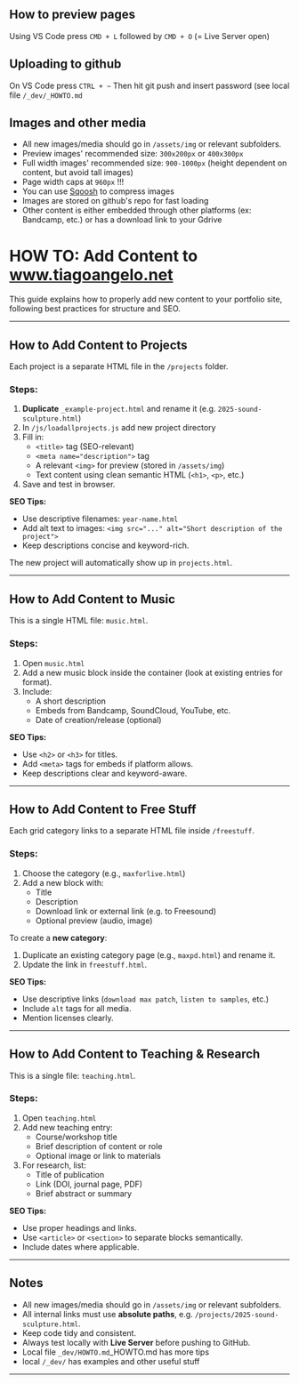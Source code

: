 ## How to preview pages
Using VS Code press `CMD + L` followed by `CMD + O` (= Live Server open)

## Uploading to github
On VS Code press `CTRL + ~` 
Then hit git push and insert password
(see local file `/_dev/_HOWTO.md` 

## Images and other media
- All new images/media should go in `/assets/img` or relevant subfolders.
- Preview images' recommended size: `300x200px` or `400x300px`
- Full width images' recommended size: `900-1000px` (height dependent on content, but avoid tall images)
- Page width caps at `960px` !!! 
- You can use [Sqoosh](https://squoosh.app/) to compress images
- Images are stored on github's repo for fast loading
- Other content is either embedded through other platforms (ex: Bandcamp, etc.) or has a download link to your Gdrive


# HOW TO: Add Content to www.tiagoangelo.net

This guide explains how to properly add new content to your portfolio site, following best practices for structure and SEO.

---

## How to Add Content to **Projects**

Each project is a separate HTML file in the `/projects` folder.

### Steps:
1. **Duplicate** `_example-project.html` and rename it (e.g. `2025-sound-sculpture.html`)
2. In `/js/loadallprojects.js` add new project directory
3. Fill in:
   - `<title>` tag (SEO-relevant)
   - `<meta name="description">` tag
   - A relevant `<img>` for preview (stored in `/assets/img`)
   - Text content using clean semantic HTML (`<h1>`, `<p>`, etc.)
4. Save and test in browser.

**SEO Tips:**
- Use descriptive filenames: `year-name.html`  
- Add alt text to images: `<img src="..." alt="Short description of the project">`
- Keep descriptions concise and keyword-rich.

The new project will automatically show up in `projects.html`.

---

## How to Add Content to **Music**

This is a single HTML file: `music.html`.

### Steps:
1. Open `music.html`
2. Add a new music block inside the container (look at existing entries for format).
3. Include:
   - A short description
   - Embeds from Bandcamp, SoundCloud, YouTube, etc.
   - Date of creation/release (optional)

**SEO Tips:**
- Use `<h2>` or `<h3>` for titles.
- Add `<meta>` tags for embeds if platform allows.
- Keep descriptions clear and keyword-aware.

---

## How to Add Content to **Free Stuff**

Each grid category links to a separate HTML file inside `/freestuff`.

### Steps:
1. Choose the category (e.g., `maxforlive.html`)
2. Add a new block with:
   - Title
   - Description
   - Download link or external link (e.g. to Freesound)
   - Optional preview (audio, image)

To create a **new category**:
1. Duplicate an existing category page (e.g., `maxpd.html`) and rename it.
2. Update the link in `freestuff.html`.

**SEO Tips:**
- Use descriptive links (`download max patch`, `listen to samples`, etc.)
- Include `alt` tags for all media.
- Mention licenses clearly.

---

## How to Add Content to **Teaching & Research**

This is a single file: `teaching.html`.

### Steps:
1. Open `teaching.html`
2. Add new teaching entry:
   - Course/workshop title
   - Brief description of content or role
   - Optional image or link to materials
3. For research, list:
   - Title of publication
   - Link (DOI, journal page, PDF)
   - Brief abstract or summary

**SEO Tips:**
- Use proper headings and links.
- Use `<article>` or `<section>` to separate blocks semantically.
- Include dates where applicable.

---

## Notes

- All new images/media should go in `/assets/img` or relevant subfolders.
- All internal links must use **absolute paths**, e.g. `/projects/2025-sound-sculpture.html`.
- Keep code tidy and consistent.
- Always test locally with **Live Server** before pushing to GitHub.
- Local file `_dev/HOWTO.md`_HOWTO.md has more tips
- local `/_dev/` has examples and other useful stuff
---
